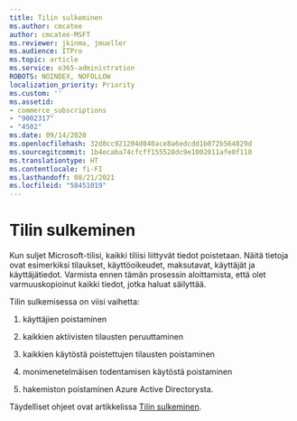 ```yaml
---
title: Tilin sulkeminen
ms.author: cmcatee
author: cmcatee-MSFT
ms.reviewer: jkinma, jmueller
ms.audience: ITPro
ms.topic: article
ms.service: o365-administration
ROBOTS: NOINDEX, NOFOLLOW
localization_priority: Priority
ms.custom: ''
ms.assetid:
- commerce_subscriptions
- "9002317"
- "4502"
ms.date: 09/14/2020
ms.openlocfilehash: 32d8cc921204d040ace8a6edcdd1b072b564829d
ms.sourcegitcommit: 1b4ecaba74cfcff155528dc9e1002011afe0f110
ms.translationtype: HT
ms.contentlocale: fi-FI
ms.lasthandoff: 08/21/2021
ms.locfileid: "58451019"
---
```

# <a name="how-to-close-your-account"></a>Tilin sulkeminen

Kun suljet Microsoft-tilisi, kaikki tiliisi liittyvät tiedot poistetaan. Näitä tietoja ovat esimerkiksi tilaukset, käyttöoikeudet, maksutavat, käyttäjät ja käyttäjätiedot. Varmista ennen tämän prosessin aloittamista, että olet varmuuskopioinut kaikki tiedot, jotka haluat säilyttää.

Tilin sulkemisessa on viisi vaihetta:

1. käyttäjien poistaminen

2. kaikkien aktiivisten tilausten peruuttaminen

3. kaikkien käytöstä poistettujen tilausten poistaminen

4. monimenetelmäisen todentamisen käytöstä poistaminen

5. hakemiston poistaminen Azure Active Directorysta.

Täydelliset ohjeet ovat artikkelissa [Tilin sulkeminen](https://docs.microsoft.com/microsoft-365/commerce/close-your-account).

